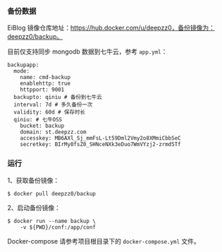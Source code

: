 ### 备份数据

EiBlog 镜像仓库地址：https://hub.docker.com/u/deepzz0，备份镜像为：deepzz0/backup。



目前仅支持同步 mongodb 数据到七牛云，参考 `app.yml`：

```
backupapp:
  mode:
    name: cmd-backup
    enablehttp: true
    httpport: 9001
  backupto: qiniu # 备份到七牛云
  interval: 7d # 多久备份一次
  validity: 60d # 保存时长
  qiniu: # 七牛OSS
    bucket: backup
    domain: st.deepzz.com
    accesskey: MB6AXl_Sj_mmFsL-Lt59Dml2Vmy2o8XMmiCbbSeC
    secretkey: BIrMy0fsZ0_SHNceNXk3eDuo7WmVYzj2-zrmd5Tf
```



### 运行

1、获取备份镜像：

```
$ docker pull deepzz0/backup
```

2、启动备份镜像：

```
$ docker run --name backup \
    -v ${PWD}/conf:/app/conf
```

Docker-compose 请参考项目根目录下的 `docker-compose.yml` 文件。
